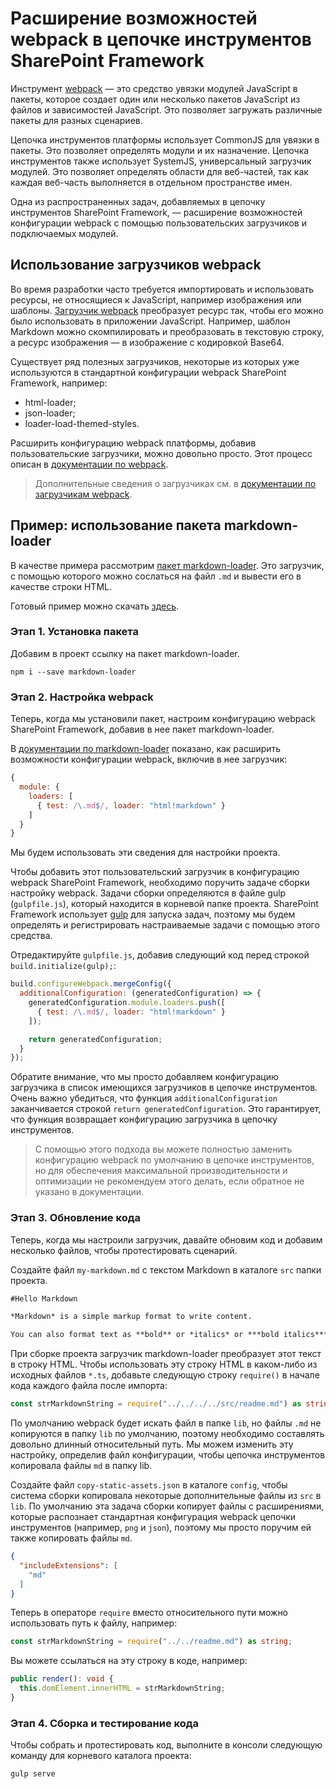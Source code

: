 # <a name="extending-webpack-in-the-sharepoint-framework-toolchain"></a>Расширение возможностей webpack в цепочке инструментов SharePoint Framework

Инструмент [webpack](https://webpack.github.io/) — это средство увязки модулей JavaScript в пакеты, которое создает один или несколько пакетов JavaScript из файлов и зависимостей JavaScript. Это позволяет загружать различные пакеты для разных сценариев.

Цепочка инструментов платформы использует CommonJS для увязки в пакеты. Это позволяет определять модули и их назначение. Цепочка инструментов также использует SystemJS, универсальный загрузчик модулей. Это позволяет определять области для веб-частей, так как каждая веб-часть выполняется в отдельном пространстве имен.

Одна из распространенных задач, добавляемых в цепочку инструментов SharePoint Framework, — расширение возможностей конфигурации webpack с помощью пользовательских загрузчиков и подключаемых модулей.

## <a name="using-webpack-loaders"></a>Использование загрузчиков webpack
Во время разработки часто требуется импортировать и использовать ресурсы, не относящиеся к JavaScript, например изображения или шаблоны. [Загрузчик webpack](https://webpack.github.io/docs/loaders.html) преобразует ресурс так, чтобы его можно было использовать в приложении JavaScript. Например, шаблон Markdown можно скомпилировать и преобразовать в текстовую строку, а ресурс изображения — в изображение с кодировкой Base64.

Существует ряд полезных загрузчиков, некоторые из которых уже используются в стандартной конфигурации webpack SharePoint Framework, например:

- html-loader;
- json-loader;
- loader-load-themed-styles.

Расширить конфигурацию webpack платформы, добавив пользовательские загрузчики, можно довольно просто. Этот процесс описан в [документации по webpack](https://webpack.github.io/docs/loaders.html#writing-a-loader).

> Дополнительные сведения о загрузчиках см. в [документации по загрузчикам webpack](https://webpack.github.io/docs/loaders.html).

## <a name="example-using-the-markdown-loader-package"></a>Пример: использование пакета markdown-loader
В качестве примера рассмотрим [пакет markdown-loader](https://www.npmjs.com/package/markdown-loader).  Это загрузчик, с помощью которого можно сослаться на файл `.md` и вывести его в качестве строки HTML.

Готовый пример можно скачать [здесь](https://aka.ms/spfx-extend-webpack-sample).

### <a name="step-1---install-the-package"></a>Этап 1. Установка пакета
Добавим в проект ссылку на пакет markdown-loader.

```
npm i --save markdown-loader 
```

### <a name="step-2---configure-webpack"></a>Этап 2. Настройка webpack 
Теперь, когда мы установили пакет, настроим конфигурацию webpack SharePoint Framework, добавив в нее пакет markdown-loader. 

В [документации по markdown-loader](https://github.com/peerigon/markdown-loader) показано, как расширить возможности конфигурации webpack, включив в нее загрузчик:

```JavaScript
{
  module: {
    loaders: [
      { test: /\.md$/, loader: "html!markdown" }
    ]
  }
}
```

Мы будем использовать эти сведения для настройки проекта. 

Чтобы добавить этот пользовательский загрузчик в конфигурацию webpack SharePoint Framework, необходимо поручить задаче сборки настройку webpack. Задачи сборки определяются в файле gulp (`gulpfile.js`), который находится в корневой папке проекта. SharePoint Framework использует [gulp](http://gulpjs.com/) для запуска задач, поэтому мы будем определять и регистрировать настраиваемые задачи с помощью этого средства.

Отредактируйте `gulpfile.js`, добавив следующий код перед строкой `build.initialize(gulp);`:

```JavaScript 
build.configureWebpack.mergeConfig({ 
  additionalConfiguration: (generatedConfiguration) => { 
    generatedConfiguration.module.loaders.push([ 
      { test: /\.md$/, loader: "html!markdown" } 
    ]); 

    return generatedConfiguration; 
  } 
});
```

Обратите внимание, что мы просто добавляем конфигурацию загрузчика в список имеющихся загрузчиков в цепочке инструментов. Очень важно убедиться, что функция `additionalConfiguration` заканчивается строкой `return generatedConfiguration`. Это гарантирует, что функция возвращает конфигурацию загрузчика в цепочку инструментов. 

> С помощью этого подхода вы можете полностью заменить конфигурацию webpack по умолчанию в цепочке инструментов, но для обеспечения максимальной производительности и оптимизации не рекомендуем этого делать, если обратное не указано в документации. 

### <a name="step-3---update-your-code"></a>Этап 3. Обновление кода
Теперь, когда мы настроили загрузчик, давайте обновим код и добавим несколько файлов, чтобы протестировать сценарий. 

Создайте файл `my-markdown.md` с текстом Markdown в каталоге `src` папки проекта.

```md
#Hello Markdown

*Markdown* is a simple markup format to write content. 

You can also format text as **bold** or *italics* or ***bold italics***  
```

При сборке проекта загрузчик markdown-loader преобразует этот текст в строку HTML. Чтобы использовать эту строку HTML в каком-либо из исходных файлов `*.ts`, добавьте следующую строку `require()` в начале кода каждого файла после импорта:


```TypeScript
const strMarkdownString = require("../../../../src/readme.md") as string;
```

По умолчанию webpack будет искать файл в папке `lib`, но файлы `.md` не копируются в папку `lib` по умолчанию, поэтому необходимо составлять довольно длинный относительный путь. Мы можем изменить эту настройку, определив файл конфигурации, чтобы цепочка инструментов копировала файлы `md` в папку lib. 

Создайте файл `copy-static-assets.json` в каталоге `config`, чтобы система сборки копировала некоторые дополнительные файлы из `src` в `lib`. По умолчанию эта задача сборки копирует файлы с расширениями, которые распознает стандартная конфигурация webpack цепочки инструментов (например, `png` и `json`), поэтому мы просто поручим ей также копировать файлы `md`.

```JSON
{
  "includeExtensions": [
    "md"
  ]
}
```

Теперь в операторе `require` вместо относительного пути можно использовать путь к файлу, например:

```TypeScript
const strMarkdownString = require("../../readme.md") as string;
```
 
Вы можете ссылаться на эту строку в коде, например:

``` TypeScript
public render(): void {
  this.domElement.innerHTML = strMarkdownString;
}
```

### <a name="step-4---build-and-test-your-code"></a>Этап 4. Сборка и тестирование кода
Чтобы собрать и протестировать код, выполните в консоли следующую команду для корневого каталога проекта:

```
gulp serve
```